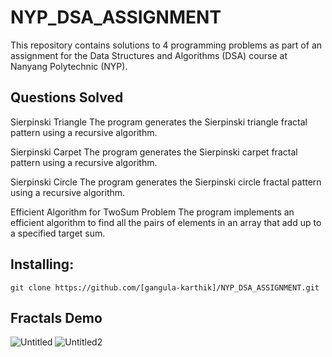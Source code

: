 # NYP_DSA_ASSIGNMENT

This repository contains solutions to 4 programming problems as part of an assignment for the Data Structures and Algorithms (DSA) course at Nanyang Polytechnic (NYP).

## Questions Solved
  Sierpinski Triangle
    The program generates the Sierpinski triangle fractal pattern using a recursive algorithm.
  
  Sierpinski Carpet
    The program generates the Sierpinski carpet fractal pattern using a recursive algorithm.
  
  Sierpinski Circle
    The program generates the Sierpinski circle fractal pattern using a recursive algorithm.
    
  Efficient Algorithm for TwoSum Problem
    The program implements an efficient algorithm to find all the pairs of elements in an array that add up to a specified target sum.
    
    
## Installing: 
   ```
   git clone https://github.com/[gangula-karthik]/NYP_DSA_ASSIGNMENT.git
   ```
   
## Fractals Demo
![Untitled](https://user-images.githubusercontent.com/56480632/215968260-13f67a24-27d2-4988-844b-bd1a61a6b16a.gif)
![Untitled2](https://user-images.githubusercontent.com/56480632/215968459-696d52e3-4219-4f4d-bc31-e920200af341.gif)
